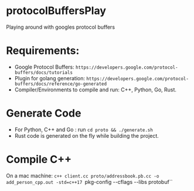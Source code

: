 # protocolBuffersPlay
Playing around with googles protocol buffers 

# Requirements: 
* Google Protocol Buffers: `https://developers.google.com/protocol-buffers/docs/tutorials`
* Plugin for golang generation: `https://developers.google.com/protocol-buffers/docs/reference/go-generated`
* Compiler/Environments to compile and run: C++, Python, Go, Rust.

# Generate Code
* For Python, C++ and Go : run `cd proto && ./generate.sh`
* Rust code is generated on the fly while building the project.

# Compile C++
On a mac machine: `c++ client.cc proto/addressbook.pb.cc -o add_person_cpp.out -std=c++17 `pkg-config --cflags --libs protobuf``

